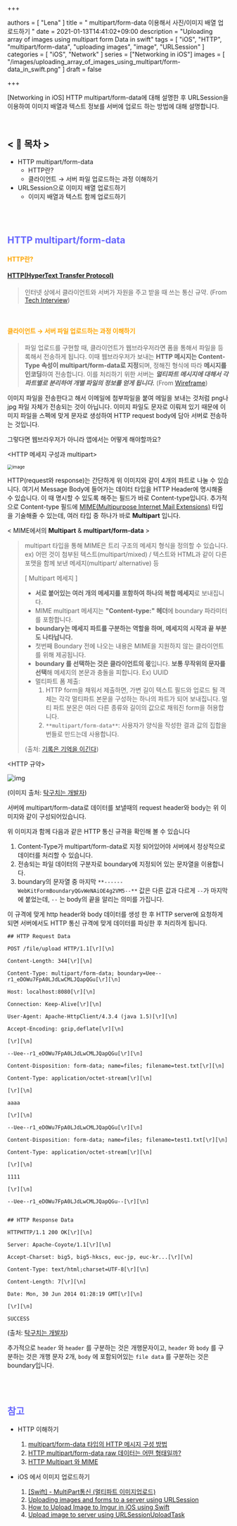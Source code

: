+++

authors = [
    "Lena"
]
title = " multipart/form-data 이용해서 사진/이미지 배열 업로드하기 "
date = 2021-01-13T14:41:02+09:00
description = "Uploading array of images using multipart form Data in swift"
tags = [
    "iOS", "HTTP", "multipart/form-data", "uploading images", "image", "URLSession"
]
categories = [
     "iOS", "Network"
]
series = ["Networking in iOS"]
images = [
  "/images/uploading_array_of_images_using_multipart/form-data_in_swift.png"
]
draft = false

+++

[Networking in iOS] HTTP multipart/form-data에 대해 설명한 후 URLSession을 이용하여 이미지 배열과 텍스트 정보를 서버에 업로드 하는 방법에 대해 설명합니다. <br>

<br>

<!--more-->



##    <  📑 목차  >

* HTTP multipart/form-data
  * HTTP란?
  * 클라이언트 → 서버 파일 업로드하는 과정 이해하기
* URLSession으로 이미지 배열 업로드하기
  * 이미지 배열과 텍스트 함께 업로드하기

<br><br>

## <span style="color: #6666FF">HTTP multipart/form-data</span>

#### <span style="color:orange">**HTTP란?**</span>

#### [HTTP(HyperText Transfer Protocol)](https://en.wikipedia.org/wiki/Hypertext_Transfer_Protocol)

> 인터넷 상에서 클라이언트와 서버가 자원을 주고 받을 때 쓰는 통신 규약.
> (From [Tech Interview](https://gyoogle.dev/blog/computer-science/network/HTTP%20&%20HTTPS.html))

<br>

#### <span style="color:orange">**클라이언트 → 서버 파일 업로드하는 과정 이해하기**</span>

>  파일 업로드를 구현할 때, 클라이언트가 웹브라우저라면 폼을 통해서 파일을 등록해서 전송하게 됩니다. 이때 웹브라우저가 보내는 **HTTP 메시지는 Content-Type 속성이 multipart/form-data로 지정**되며, 정해진 형식에 따라 **메시지를 인코딩**하여 전송합니다. 이를 처리하기 위한 서버는 **_멀티파트 메시지에 대해서 각 파트별로 분리하여 개별 파일의 정보를 얻게 됩니다._**
> (From [Wireframe](https://soooprmx.com/archives/9626))

이미지 파일을 전송한다고 해서 이메일에 첨부파일을 붙여 메일을 보내는 것처럼 png나 jpg 파일 자체가 전송되는 것이 아닙니다. 이미지 파일도 문자로 이뤄져 있기 때문에 이미지 파일을 스펙에 맞게 문자로 생성하여 HTTP request body에 담아 서버로 전송하는 것입니다.

그렇다면 웹브라우저가 아니라 앱에서는 어떻게 해야할까요? 

<HTTP 메세지 구성과 multipart>

<img src="https://user-images.githubusercontent.com/52783516/104418336-189aac80-55ba-11eb-8cb0-6a85ee6dd58d.png" alt="image" style="zoom:70%;" />

HTTP(request와 response)는 간단하게 위 이미지와 같이 4개의 파트로 나눌 수 있습니다. 여기서 Message Body에 들어가는 데이터 타입을 HTTP Header에 명시해줄 수 있습니다. 이 때 명시할 수 있도록 해주는 필드가 바로 Content-type입니다. 추가적으로 Content-type 필드에 [MIME(Multipurpose Internet Mail Extensions)](https://en.wikipedia.org/wiki/MIME) 타입을 기술해줄 수 있는데, 여러 타입 중 하나가 바로 **Multipart** 입니다. 

< MIME에서의 **Multipart** & **multipart/form-data** >

> multipart 타입을 통해 MIME은 트리 구조의 메세지 형식을 정의할 수 있습니다. 
> ex) 어떤 것이 첨부된 텍스트(multipart/mixed) / 텍스트와 HTML과 같이 다른 포맷을 함께 보낸 메세지(multipart/ alternative) 등
>
> [ Multipart 메세지 ] 
>
> * **서로 붙어있는 여러 개의 메세지를 포함하여 하나의 복합 메세지**로 보내집니다.
> * MIME multipart 메세지는 **"Content-type:" 헤더**에 boundary 파라미터를 포함합니다.
> * **boundary는 메세지 파트를 구분하는 역할을 하며, 메세지의 시작과 끝 부분도 나타납니다.**
> * 첫번째 Boundary 전에 나오는 내용은 MIME을 지원하지 않는 클라이언트를 위해 제공됩니다.
> * **boundary 를 선택하는 것은 클라이언트의 몫**입니다. **보통 무작위의 문자를 선택**해 메세지의 본문과 충돌을 피합니다. Ex) UUID
> * 멀티파트 폼 제출: 
>   1. HTTP form을 채워서 제출하면, 가변 길이 텍스트 필드와 업로드 될 객체는 각각 멀티파트 본문을 구성하는 하나의 파트가 되어 보내집니다. 멀티 파트 분몬은 여러 다른 종류와 길이의 값으로 채워진 form을 허용합니다.
>   2. `**multipart/form-data**`: 사용자가 양식을 작성한 결과 값의 집합을 번들로 만드는데 사용합니다.
>
> (출처: [기록은 기억을 이긴다](https://qssdev.tistory.com/47))

<HTTP 규약>

![img](https://t1.daumcdn.net/cfile/tistory/255E643653B0F89026)

(이미지 출처: [탁구치는 개발자](https://lng1982.tistory.com/209))

서버에 multipart/form-data로 데이터를 보낼때의 request header와 body는 위 이미지와 같이 구성되어있습니다. 

위 이미지과 함께 다음과 같은 HTTP 통신 규격을 확인해 볼 수 있습니다

1. Content-Type가 multipart/form-data로 지정 되어있어야 서버에서 정상적으로 데이터를 처리할 수 있습니다.
2. 전송되는 파일 데이터의 구분자로 boundary에 지정되어 있는 문자열을 이용합니다.
3. boundary의 문자열 중 마지막 `**------WebKitFormBoundaryQGvWeNAiOE4g2VM5--**` 값은 다른 값과 다르게 `--`가 마지막에 붙었는데, `--` 는 body의 끝을 알리는 의미를 가집니다.

이 규격에 맞게 http header와 body 데이터를 생성 한 후 HTTP server에 요청하게 되면 서버에서도 HTTP 통신 규격에 맞게 데이터를 파싱한 후 처리하게 됩니다.

```http
## HTTP Request Data

POST /file/upload HTTP/1.1[\r][\n]

Content-Length: 344[\r][\n]

Content-Type: multipart/form-data; boundary=Uee--r1_eDOWu7FpA0LJdLwCMLJQapQGu[\r][\n]

Host: localhost:8080[\r][\n]

Connection: Keep-Alive[\r][\n]

User-Agent: Apache-HttpClient/4.3.4 (java 1.5)[\r][\n]

Accept-Encoding: gzip,deflate[\r][\n]

[\r][\n]

--Uee--r1_eDOWu7FpA0LJdLwCMLJQapQGu[\r][\n]

Content-Disposition: form-data; name=files; filename=test.txt[\r][\n]

Content-Type: application/octet-stream[\r][\n]

[\r][\n]

aaaa

[\r][\n]

--Uee--r1_eDOWu7FpA0LJdLwCMLJQapQGu[\r][\n]

Content-Disposition: form-data; name=files; filename=test1.txt[\r][\n]

Content-Type: application/octet-stream[\r][\n]

[\r][\n]

1111

[\r][\n]

--Uee--r1_eDOWu7FpA0LJdLwCMLJQapQGu--[\r][\n]


## HTTP Response Data

HTTPHTTP/1.1 200 OK[\r][\n]

Server: Apache-Coyote/1.1[\r][\n]

Accept-Charset: big5, big5-hkscs, euc-jp, euc-kr...[\r][\n]

Content-Type: text/html;charset=UTF-8[\r][\n]

Content-Length: 7[\r][\n]

Date: Mon, 30 Jun 2014 01:28:19 GMT[\r][\n]

[\r][\n]

SUCCESS
```

(출처: [탁구치는 개발자](https://lng1982.tistory.com/209))

추가적으로 `header` 와  `header` 를 구분하는 것은 개행문자이고,  `header` 와 `body` 를 구분하는 것은 개행 문자 2개, `body` 에 포함되어있는  `file data` 를 구분하는 것은 boundary입니다.

<br><br>

## <span style="color: #6666FF">참고</span>

* HTTP 이해하기 
  1. [multipart/form-data 타입의 HTTP 메시지 구성 방법](https://soooprmx.com/archives/9626)  
  2. [HTTP multipart/form-data raw 데이터는 어떤 형태일까?](https://lng1982.tistory.com/209) 
  3. [HTTP Multipart 와 MIME](https://qssdev.tistory.com/47)

* iOS 에서 이미지 업로드하기 
  1. [[Swift] - MultiPart통신 (멀티파트 이미지업로드)](https://nsios.tistory.com/39) 
  2. [Uploading images and forms to a server using URLSession](https://www.donnywals.com/uploading-images-and-forms-to-a-server-using-urlsession/) 
  3. [How to Upload Image to Imgur in iOS using Swift](https://johncodeos.com/how-to-upload-image-to-imgur-in-ios-using-swift/) 
  4. [Upload image to server using URLSessionUploadTask](https://fluffy.es/upload-image-to-server/)

<br>

